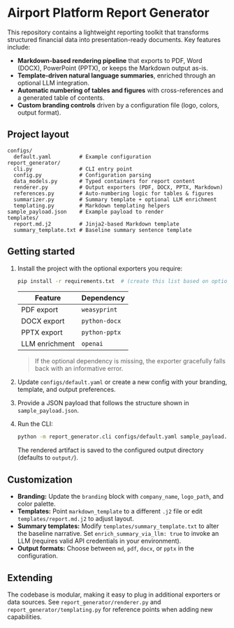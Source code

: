 # Airport Platform Report Generator

This repository contains a lightweight reporting toolkit that transforms structured financial data into presentation-ready documents. Key features include:

- **Markdown-based rendering pipeline** that exports to PDF, Word (DOCX), PowerPoint (PPTX), or keeps the Markdown output as-is.
- **Template-driven natural language summaries**, enriched through an optional LLM integration.
- **Automatic numbering of tables and figures** with cross-references and a generated table of contents.
- **Custom branding controls** driven by a configuration file (logo, colors, output format).

## Project layout

```
configs/
  default.yaml         # Example configuration
report_generator/
  cli.py               # CLI entry point
  config.py            # Configuration parsing
  data_models.py       # Typed containers for report content
  renderer.py          # Output exporters (PDF, DOCX, PPTX, Markdown)
  references.py        # Auto-numbering logic for tables & figures
  summarizer.py        # Summary template + optional LLM enrichment
  templating.py        # Markdown templating helpers
sample_payload.json    # Example payload to render
templates/
  report.md.j2         # Jinja2-based Markdown template
  summary_template.txt # Baseline summary sentence template
```

## Getting started

1. Install the project with the optional exporters you require:

   ```bash
   pip install -r requirements.txt  # (create this list based on optional deps)
   ```

   | Feature | Dependency |
   | --- | --- |
   | PDF export | `weasyprint`
   | DOCX export | `python-docx`
   | PPTX export | `python-pptx`
   | LLM enrichment | `openai`

   > If the optional dependency is missing, the exporter gracefully falls back with an informative error.

2. Update `configs/default.yaml` or create a new config with your branding, template, and output preferences.
3. Provide a JSON payload that follows the structure shown in `sample_payload.json`.
4. Run the CLI:

   ```bash
   python -m report_generator.cli configs/default.yaml sample_payload.json
   ```

   The rendered artifact is saved to the configured output directory (defaults to `output/`).

## Customization

- **Branding:** Update the `branding` block with `company_name`, `logo_path`, and color palette.
- **Templates:** Point `markdown_template` to a different `.j2` file or edit `templates/report.md.j2` to adjust layout.
- **Summary templates:** Modify `templates/summary_template.txt` to alter the baseline narrative. Set `enrich_summary_via_llm: true` to invoke an LLM (requires valid API credentials in your environment).
- **Output formats:** Choose between `md`, `pdf`, `docx`, or `pptx` in the configuration.

## Extending

The codebase is modular, making it easy to plug in additional exporters or data sources. See `report_generator/renderer.py` and `report_generator/templating.py` for reference points when adding new capabilities.
